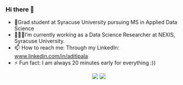 ### Hi there 👋


- 📝Grad student at Syracuse University pursuing MS in Applied Data Science
- 👨🏻‍💻I’m currently working as a Data Science Researcher at NEXIS, Syracuse University.
- 📫 How to reach me: Through my LinkedIn: www.linkedin.com/in/aditipala
- ⚡ Fun fact: I am always 20 minutes early for everything :))

<p  align="center">
<a href= "https://www.linkedin.com/in/aditipala/"><img src="https://img.icons8.com/material-outlined/30/000000/linkedin.png"/></a>
<a href= "http://www.github.com/aditinpala"><img src="https://img.icons8.com/windows/32/000000/github.png"/></a>
</p>
